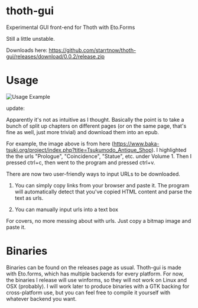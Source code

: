 # thoth-gui
Experimental GUI front-end for Thoth with Eto.Forms

Still a little unstable.

Downloads here: https://github.com/starrtnow/thoth-gui/releases/download/0.0.2/release.zip

# Usage

![Usage Example](https://github.com/starrtnow/thoth-gui/raw/master/example.png)

update:

Apparently it's not as intuitive as I thought. Basically the point is to take a bunch of split up chapters on different pages (or on the same page, that's fine as well, just more trivial) and download them into an epub. 

For example, the image above is from here (https://www.baka-tsuki.org/project/index.php?title=Tsukumodo_Antique_Shop). I highlighted the the urls "Prologue", "Coincidence", "Statue", etc. under Volume 1. Then I pressed ctrl+c, then went to the program and pressed ctrl+v. 

There are now two user-friendly ways to input URLs to be downloaded.

1) You can simply copy links from your browser and paste it. The program will automatically detect that you've copied HTML content and parse the text as urls.

2) You can manually input urls into a text box

For covers, no more messing about with urls. Just copy a bitmap image and paste it.

# Binaries

Binaries can be found on the releases page as usual. Thoth-gui is made with Eto.forms, which has multiple backends for every platform. For now, the binaries I release will use winforms, so they will not work on Linux and OSX (probably). I will work later to produce binaries with a GTK backing for cross-platform use, but you can feel free to compile it yourself with whatever backend you want.

